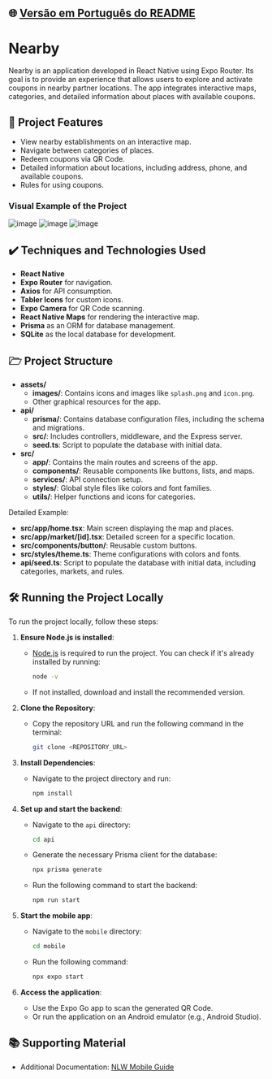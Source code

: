 ## 🌐 [Versão em Português do README](README.md)

# Nearby

Nearby is an application developed in React Native using Expo Router. Its goal is to provide an experience that allows users to explore and activate coupons in nearby partner locations. The app integrates interactive maps, categories, and detailed information about places with available coupons.

## 🔨 Project Features

- View nearby establishments on an interactive map.
- Navigate between categories of places.
- Redeem coupons via QR Code.
- Detailed information about locations, including address, phone, and available coupons.
- Rules for using coupons.

### Visual Example of the Project

![image](https://github.com/user-attachments/assets/28fd4ae2-4413-4a61-af1c-be876e6b8fe2)
![image](https://github.com/user-attachments/assets/668e46ec-e4a7-4976-adda-6e26001fe502)
![image](https://github.com/user-attachments/assets/6b614059-ff66-4a91-9cfe-ebcd720c4e7f)

## ✔️ Techniques and Technologies Used

- **React Native**
- **Expo Router** for navigation.
- **Axios** for API consumption.
- **Tabler Icons** for custom icons.
- **Expo Camera** for QR Code scanning.
- **React Native Maps** for rendering the interactive map.
- **Prisma** as an ORM for database management.
- **SQLite** as the local database for development.

## 🗁 Project Structure

- **assets/**
    - **images/**: Contains icons and images like `splash.png` and `icon.png`.
    - Other graphical resources for the app.
- **api/**
    - **prisma/**: Contains database configuration files, including the schema and migrations.
    - **src/**: Includes controllers, middleware, and the Express server.
    - **seed.ts**: Script to populate the database with initial data.
- **src/**
    - **app/**: Contains the main routes and screens of the app.
    - **components/**: Reusable components like buttons, lists, and maps.
    - **services/**: API connection setup.
    - **styles/**: Global style files like colors and font families.
    - **utils/**: Helper functions and icons for categories.

Detailed Example:

- **src/app/home.tsx**: Main screen displaying the map and places.
- **src/app/market/[id].tsx**: Detailed screen for a specific location.
- **src/components/button/**: Reusable custom buttons.
- **src/styles/theme.ts**: Theme configurations with colors and fonts.
- **api/seed.ts**: Script to populate the database with initial data, including categories, markets, and rules.

## 🛠️ Running the Project Locally

To run the project locally, follow these steps:

1. **Ensure Node.js is installed**:
    - [Node.js](https://nodejs.org/) is required to run the project. You can check if it's already installed by running:
      ```bash
      node -v
      ```
    - If not installed, download and install the recommended version.

2. **Clone the Repository**:
    - Copy the repository URL and run the following command in the terminal:
      ```bash
      git clone <REPOSITORY_URL>
      ```

3. **Install Dependencies**:
    - Navigate to the project directory and run:
      ```bash
      npm install
      ```

4. **Set up and start the backend**:
    - Navigate to the `api` directory:
      ```bash
      cd api
      ```
    - Generate the necessary Prisma client for the database:
      ```bash
      npx prisma generate
      ```
    - Run the following command to start the backend:
      ```bash
      npm run start
      ```

5. **Start the mobile app**:
    - Navigate to the `mobile` directory:
      ```bash
      cd mobile
      ```
    - Run the following command:
      ```bash
      npx expo start
      ```

6. **Access the application**:
    - Use the Expo Go app to scan the generated QR Code.
    - Or run the application on an Android emulator (e.g., Android Studio).

## 📚 Supporting Material

- Additional Documentation: [NLW Mobile Guide](https://docs-rocketseat.notion.site/NLW-Mobile-149395da577080a398d5dde2d90321ad)
